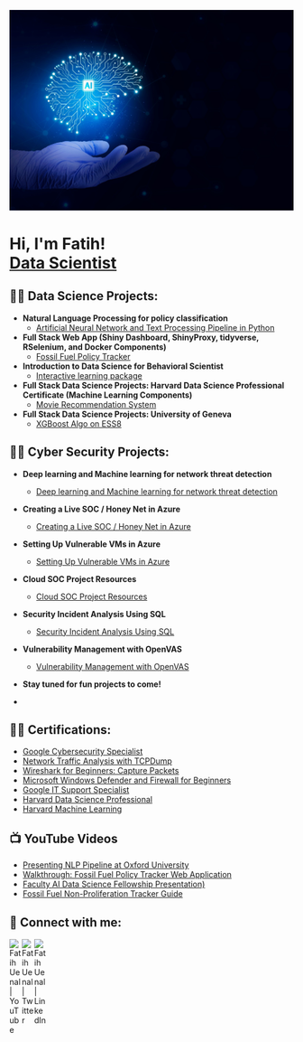 ![Banner / AI](https://github.com/FUenal/resources/blob/main/ai.jpg)

<h1>Hi, I'm Fatih! <br/> <a href="https://github.com/FUenal">Data Scientist</a> </h1>

<h2>👨‍💻 Data Science Projects:</h2>

- <b>Natural Language Processing for policy classification</b>
  - [Artificial Neural Network and Text Processing Pipeline in Python](https://github.com/FUenal/fossil_fuel_policy_nlp)
- <b>Full Stack Web App (Shiny Dashboard, ShinyProxy, tidyverse, RSelenium, and Docker Components)</b>
  - [Fossil Fuel Policy Tracker](https://github.com/FUenal/FFNPT_Tracker)
- <b>Introduction to Data Science for Behavioral Scientist</b>
  - [Interactive learning package](https://github.com/FUenal/datsci)
- <b>Full Stack Data Science Projects: Harvard Data Science Professional Certificate (Machine Learning Components)</b>
  - [Movie Recommendation System](https://github.com/FUenal/Harvard_Capstone_Project)
- <b>Full Stack Data Science Projects: University of Geneva</b>
  - [XGBoost Algo on ESS8](https://colab.research.google.com/drive/1fHdv-q-jNwi8oZONkjoMpz1TwQ_rxfeI#scrollTo=n4oTDmOm71Rs)

<h2>👨‍💻 Cyber Security Projects:</h2>

- <b>Deep learning and Machine learning for network threat detection</b>
  - [Deep learning and Machine learning for network threat detection](https://github.com/FUenal/deep-learning-cybersecurity-ids/tree/main)
- <b>Creating a Live SOC / Honey Net in Azure</b>
  - [Creating a Live SOC / Honey Net in Azure](https://github.com/FUenal/Azure-SOC-Honey-Net)
- <b>Setting Up Vulnerable VMs in Azure</b>
  - [Setting Up Vulnerable VMs in Azure](https://github.com/FUenal/Azure-VM-Prep)
- <b>Cloud SOC Project Resources</b>
  - [Cloud SOC Project Resources](https://github.com/FUenal/Cloud-SOC-Project-Resources)
- <b>Security Incident Analysis Using SQL</b>
  - [Security Incident Analysis Using SQL](https://github.com/FUenal/Security-Incident-Analysis-Using-SQL)
- <b>Vulnerability Management with OpenVAS</b>
  - [Vulnerability Management with OpenVAS](https://github.com/FUenal/Vulnerability-Management-with-OpenVAS)

- <b>Stay tuned for fun projects to come!</b>
- 
<h2>👨‍💻 Certifications:</h2>

- [Google Cybersecurity Specialist](https://www.coursera.org/account/accomplishments/specialization/certificate/VTTMXAX9MDAC)
- [Network Traffic Analysis with TCPDump](https://coursera.org/verify/L3PUSA7ACLZJ)
- [Wireshark for Beginners: Capture Packets](https://www.coursera.org/account/accomplishments/certificate/CKGMBVENBE7E)
- [Microsoft Windows Defender and Firewall for Beginners](https://coursera.org/share/d598a5db7594472fa7bcb197048cb50a)
- [Google IT Support Specialist](https://www.coursera.org/account/accomplishments/specialization/certificate/5CP32FTJB7QR)
- [Harvard Data Science Professional](https://credentials.edx.org/credentials/f8c6c72de1c74cb9a970487b0854ea5a/)
- [Harvard Machine Learning](https://courses.edx.org/certificates/f46fcf5ed6ce46deaee1065016c1badd)

<h2>📺 YouTube Videos</h2>

- [Presenting NLP Pipeline at Oxford University](https://www.youtube.com/watch?t=1&v=Qjkw1twD2No&feature=youtu.be&ab_channel=StockholmEnvironmentInstitute)
- [Walkthrough: Fossil Fuel Policy Tracker Web Application](https://youtu.be/SMStcR4YN8o?si=w8AMhL7HrNqHfm-S)
- [Faculty AI Data Science Fellowship Presentation)](https://youtu.be/3UAe-SgLuT4?si=63bDHbXKL6LiM7Ke)
- [Fossil Fuel Non-Proliferation Tracker Guide](https://youtu.be/1yU8l9RpyVc?si=GQQNe28kWXFnHgOx)

<h2> 🤳 Connect with me:</h2>

[<img align="left" alt="Fatih Uenal | YouTube" width="22px" src="https://cdn.jsdelivr.net/npm/simple-icons@v3/icons/youtube.svg" />][youtube]
[<img align="left" alt="Fatih Uenal | Twitter" width="22px" src="https://cdn.jsdelivr.net/npm/simple-icons@v3/icons/twitter.svg" />][twitter]
[<img align="left" alt="Fatih Uenal | LinkedIn" width="22px" src="https://cdn.jsdelivr.net/npm/simple-icons@v3/icons/linkedin.svg" />][linkedin]

[twitter]: https://twitter.com/DrUenal
[youtube]: www.youtube.com/@thedataist
[linkedin]: https://www.linkedin.com/in/fatih-uenal/

<!--
**FUenal/FUenal** is a ✨ _special_ ✨ repository because its `README.md` (this file) appears on your GitHub profile.

Here are some ideas to get you started:

- 🔭 I’m currently working on ...
- 🌱 I’m currently learning ...
- 👯 I’m looking to collaborate on ...
- 🤔 I’m looking for help with ...
- 💬 Ask me about ...
- 📫 How to reach me: ...
- 😄 Pronouns: ...
- ⚡ Fun fact: ...
-->
